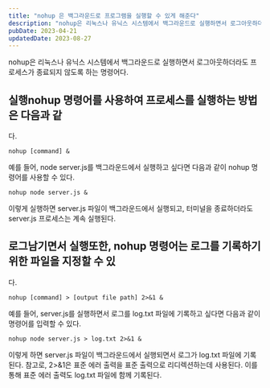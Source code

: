 ```yaml
---
title: "nohup 은 백그라운드로 프로그램을 실행할 수 있게 해준다"
description: "nohup은 리눅스나 유닉스 시스템에서 백그라운드로 실행하면서 로그아웃하더라도 프로세스가 종료되지 않도록 하는 명령어다.   실행  nohup 명령어를 사용하여 프로세스를 실행하는 방법은 다음과 같다.  nohup [command] &   예를 들어, node server.js를 백그라..."
pubDate: 2023-04-21
updatedDate: 2023-08-27
---
```


nohup은 리눅스나 유닉스 시스템에서 백그라운드로 실행하면서 로그아웃하더라도 프로세스가 종료되지 않도록 하는 명령어다.

## 실행nohup 명령어를 사용하여 프로세스를 실행하는 방법은 다음과 같

다.

```
nohup [command] &

```

예를 들어, node server.js를 백그라운드에서 실행하고 싶다면 다음과 같이 nohup 명령어를 사용할 수 있다.
```
nohup node server.js &

```

이렇게 실행하면 server.js 파일이 백그라운드에서 실행되고, 터미널을 종료하더라도 server.js 프로세스는 계속 실행된다.

## 로그남기면서 실행또한, nohup 명령어는 로그를 기록하기 위한 파일을 지정할 수 있

다.

```
nohup [command] > [output file path] 2>&1 &

```

예를 들어, server.js를 실행하면서 로그를 log.txt 파일에 기록하고 싶다면 다음과 같이 명령어를 입력할 수 있다.
```
nohup node server.js > log.txt 2>&1 &

```

이렇게 하면 server.js 파일이 백그라운드에서 실행되면서 로그가 log.txt 파일에 기록된다.
참고로, 2>&1은 표준 에러 출력을 표준 출력으로 리디렉션하는데 사용된다. 이를 통해 표준 에러 출력도 log.txt 파일에 함께 기록된다.
